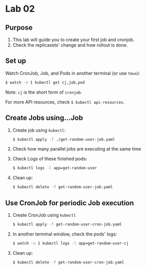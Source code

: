 # Lab 02

## Purpose

1. This lab will guide you to create your first job and cronjob.
2. Check the replicasets' change and how rollout is done.

## Set up

Watch CronJob, Job, and Pods in another terminal (or use `tmux`):

```sh
$ watch -n 1 kubectl get cj,job,pod
```

Note: `cj` is the short form of `cronjob`.

For more API resources, check `$ kubectl api-resources`.

## Create Jobs using...Job

1. Create job using `kubectl`:

    ```sh
    $ kubectl apply -f ./get-random-user-job.yaml
    ```

1. Check how many parallel jobs are executing at the same time


1. Check Logs of these finished pods:

    ```sh
    $ kubectl logs -l app=get-random-user
    ```

1. Clean up:

    ```sh
    $ kubectl delete -f get-random-user-job.yaml
    ```

## Use CronJob for periodic Job execution

1. Create CronJob using `kubectl`

    ```sh
    $ kubectl apply -f get-random-user-cron-job.yaml
    ```

1. In another terminal window, check the pods' logs:

    ```sh
    $ watch -n 1 kubectl logs -l app=get-random-user-cj
    ```

1. Clean up:

    ```sh
    $ kubectl delete -f get-random-user-cron-job.yaml
    ```
